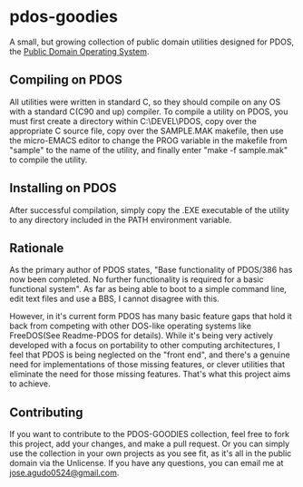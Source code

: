 # pdos-goodies

A small, but growing collection of public domain utilities designed for PDOS, the [Public Domain Operating System](https://www.pdos.org).

## Compiling on PDOS

All utilities were written in standard C, so they should compile on any OS with a standard C(C90 and up) compiler. To compile a utility on PDOS, you must first create a directory within C:\DEVEL\PDOS, copy over the appropriate C source file, copy over the SAMPLE.MAK makefile, then use the micro-EMACS editor to change the PROG variable in the makefile from "sample" to the name of the utility, and finally enter "make -f sample.mak" to compile the utility.

## Installing on PDOS

After successful compilation, simply copy the .EXE executable of the utility to any directory included in the PATH environment variable.

## Rationale

As the primary author of PDOS states, "Base functionality of PDOS/386 has now been completed. No further functionality is required for a basic functional system". As far as being able to boot to a simple command line, edit text files and use a BBS, I cannot disagree with this.

However, in it's current form PDOS has many basic feature gaps that hold it back from competing with other DOS-like operating systems like FreeDOS(See Readme-PDOS for details). While it's being very actively developed with a focus on portability to other computing architectures, I feel that PDOS is being neglected on the "front end", and there's a genuine need for implementations of those missing features, or clever utilities that eliminate the need for those missing features. That's what this project aims to achieve.

## Contributing

If you want to contribute to the PDOS-GOODIES collection, feel free to fork this project, add your changes, and make a pull request. Or you can simply use the collection in your own projects as you see fit, as it's all in the public domain via the Unlicense. If you have any questions, you can email me at jose.agudo0524@gmail.com.